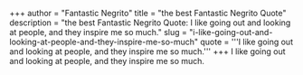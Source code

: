 +++
author = "Fantastic Negrito"
title = "the best Fantastic Negrito Quote"
description = "the best Fantastic Negrito Quote: I like going out and looking at people, and they inspire me so much."
slug = "i-like-going-out-and-looking-at-people-and-they-inspire-me-so-much"
quote = '''I like going out and looking at people, and they inspire me so much.'''
+++
I like going out and looking at people, and they inspire me so much.
